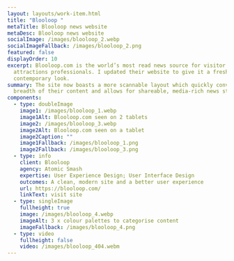 ```yaml
---
layout: layouts/work-item.html
title: "Blooloop "
metaTitle: Blooloop news website
metaDesc: Blooloop news website
socialImage: /images/blooloop_2.webp
socialImageFallback: /images/blooloop_2.png
featured: false
displayOrder: 10
excerpt: Blooloop.com is the world’s most read news source for visitor
  attractions professionals. I updated their website to give it a fresh,
  contemporary look.
summary: The site now boasts a more scannable layout which quickly conveys the
  breadth of their content and allows for shareable, media-rich news stories.
components:
  - type: doubleImage
    image1: /images/blooloop_1.webp
    image1Alt: Blooloop.com seen on 2 tablets
    image2: /images/blooloop_3.webp
    image2Alt: Blooloop.com seen on a tablet
    image2Caption: ""
    image1Fallback: /images/blooloop_1.png
    image2Fallback: /images/blooloop_3.png
  - type: info
    client: Blooloop
    agency: Atomic Smash
    expertise: User Experience Design; User Interface Design
    outcomes: A clean, modern site and a better user experience
    url: https://blooloop.com/
    linkText: visit site
  - type: singleImage
    fullheight: true
    image: /images/blooloop_4.webp
    imageAlt: 3 x colour palettes to categorise content
    imageFallback: /images/blooloop_4.png
  - type: video
    fullheight: false
    video: /images/blooloop_404.webm
---
```

